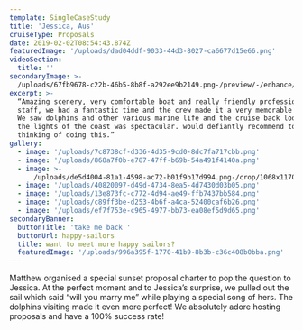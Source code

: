 ```yaml
---
template: SingleCaseStudy
title: 'Jessica, Aus'
cruiseType: Proposals
date: 2019-02-02T08:54:43.874Z
featuredImage: '/uploads/dad04ddf-9033-44d3-8027-ca6677d15e66.png'
videoSection:
  title: ''
secondaryImage: >-
  /uploads/67fb9678-c22b-46b5-8b8f-a292ee9b2149.png-/preview/-/enhance/20/
excerpt: >-
  “Amazing scenery, very comfortable boat and really friendly professional
  staff, we had a fantastic time and the crew made it a very memorable occasion.
  We saw dolphins and other various marine life and the cruise back looking at
  the lights of the coast was spectacular. would defiantly recommend to anyone
  thinking of doing this.”
gallery:
  - image: '/uploads/7c8738cf-d336-4d35-9cd0-8dc7fa717cbb.png'
  - image: '/uploads/868a7f0b-e787-47ff-b69b-54a491f4140a.png'
  - image: >-
      /uploads/de5d4004-81a1-4598-ac72-b01f9b17d994.png-/crop/1068x1170/0,168/-/preview/
  - image: '/uploads/40820097-d49d-4734-8ea5-4d7430d03b05.png'
  - image: '/uploads/13e873fc-c772-4d94-ae49-ffb7437bb584.png'
  - image: '/uploads/c89ff3be-d253-4b6f-a4ca-52400caf6b26.png'
  - image: '/uploads/ef7f753e-c965-4977-bb73-ea08ef5d9d65.png'
secondaryBanner:
  buttonTitle: 'take me back '
  buttonUrl: happy-sailors
  title: want to meet more happy sailors?
  featuredImage: '/uploads/996a395f-1770-41b9-8b3b-c36c408b0bba.png'
---
```

Matthew organised a special sunset proposal charter to pop the question to Jessica. At the perfect moment and to Jessica’s surprise, we pulled out the sail which said “will you marry me” while playing a special song of hers. The dolphins visiting made it even more perfect! We absolutely adore hosting proposals and have a 100% success rate!
